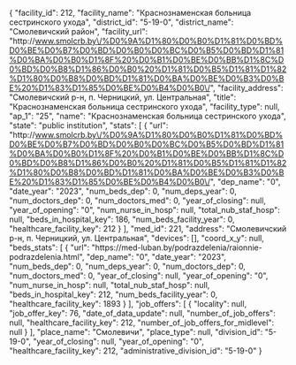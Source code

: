 {
    "facility_id": 212,
    "facility_name": "Краснознаменская больница сестринского ухода",
    "district_id": "5-19-0",
    "district_name": "Смолевичский район",
    "facility_url": "http:\/\/www.smolcrb.by\/%D0%9A%D1%80%D0%B0%D1%81%D0%BD%D0%BE%D0%B7%D0%BD%D0%B0%D0%BC%D0%B5%D0%BD%D1%81%D0%BA%D0%B0%D1%8F%20%D0%B1%D0%BE%D0%BB%D1%8C%D0%BD%D0%B8%D1%86%D0%B0%20%D1%81%D0%B5%D1%81%D1%82%D1%80%D0%B8%D0%BD%D1%81%D0%BA%D0%BE%D0%B3%D0%BE%20%D1%83%D1%85%D0%BE%D0%B4%D0%B0\/",
    "facility_address": "Смолевичский р-н, п. Черницкий, ул. Центральная",
    "title": "Краснознаменская больница сестринского ухода",
    "facility_type": null,
    "ap_1": "25",
    "name": "Краснознаменская больница сестринского ухода",
    "state": "public institution",
    "stats": [
        {
            "url": "http:\/\/www.smolcrb.by\/%D0%9A%D1%80%D0%B0%D1%81%D0%BD%D0%BE%D0%B7%D0%BD%D0%B0%D0%BC%D0%B5%D0%BD%D1%81%D0%BA%D0%B0%D1%8F%20%D0%B1%D0%BE%D0%BB%D1%8C%D0%BD%D0%B8%D1%86%D0%B0%20%D1%81%D0%B5%D1%81%D1%82%D1%80%D0%B8%D0%BD%D1%81%D0%BA%D0%BE%D0%B3%D0%BE%20%D1%83%D1%85%D0%BE%D0%B4%D0%B0\/",
            "dep_name": "0",
            "date_year": "2023",
            "num_beds_dep": 0,
            "num_deps_year": 0,
            "num_doctors_dep": 0,
            "num_doctors_med": 0,
            "year_of_closing": null,
            "year_of_opening": "0",
            "num_nurse_in_hosp": null,
            "total_nub_staf_hosp": null,
            "beds_in_hospital_key": 186,
            "num_beds_facility_year": 0,
            "healthcare_facility_key": 212
        }
    ],
    "med_id": 221,
    "address": "Смолевичский р-н, п. Черницкий, ул. Центральная",
    "devices": [],
    "coord_x_y": null,
    "beds_stats": [
        {
            "url": "https:\/\/med-luban.by\/podrazdelenia\/raionnie-podrazdelenia.html",
            "dep_name": "0",
            "date_year": "2023",
            "num_beds_dep": 0,
            "num_deps_year": 0,
            "num_doctors_dep": 0,
            "num_doctors_med": 0,
            "year_of_closing": null,
            "year_of_opening": "0",
            "num_nurse_in_hosp": null,
            "total_nub_staf_hosp": null,
            "beds_in_hospital_key": 212,
            "num_beds_facility_year": 0,
            "healthcare_facility_key": 1893
        }
    ],
    "job_offers": [
        {
            "locality": null,
            "job_offer_key": 76,
            "date_of_data_update": null,
            "number_of_job_offers": null,
            "healthcare_facility_key": 212,
            "number_of_job_offers_for_midlevel": null
        }
    ],
    "place_name": "Смолевичи",
    "place_type": null,
    "division_id": "5-19-0",
    "year_of_closing": null,
    "year_of_opening": "0",
    "healthcare_facility_key": 212,
    "administrative_division_id": "5-19-0"
}